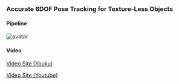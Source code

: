 

### Accurate 6DOF Pose Tracking for Texture-Less Objects

#### Pipeline

![avatar](https://tongjiseemct.github.io/Projects/objectpose/pbjectpose_pipeline_1.png)

#### Video

[Video Site (Youku)](https://v.youku.com/v_show/id_XNDM5NTc1ODA5Mg==.html?spm=a2h3j.8428770.3416059.1)

[Video Site (Youtube)](https://www.youtube.com/watch?v=qznbkFL2Sqk&feature=youtu.be)